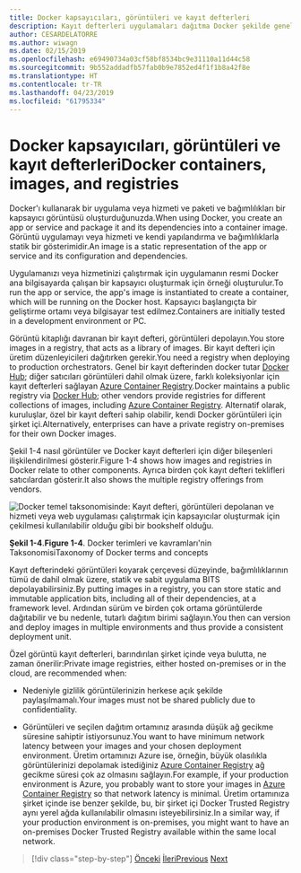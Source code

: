 ```yaml
---
title: Docker kapsayıcıları, görüntüleri ve kayıt defterleri
description: Kayıt defterleri uygulamaları dağıtma Docker şekilde genel play önemli bir rol öğrenin.
author: CESARDELATORRE
ms.author: wiwagn
ms.date: 02/15/2019
ms.openlocfilehash: e69490734a03cf58bf8534bc9e31110a11d44c58
ms.sourcegitcommit: 9b552addadfb57fab0b9e7852ed4f1f1b8a42f8e
ms.translationtype: HT
ms.contentlocale: tr-TR
ms.lasthandoff: 04/23/2019
ms.locfileid: "61795334"
---
```

# <a name="docker-containers-images-and-registries"></a><span data-ttu-id="867ef-103">Docker kapsayıcıları, görüntüleri ve kayıt defterleri</span><span class="sxs-lookup"><span data-stu-id="867ef-103">Docker containers, images, and registries</span></span>

<span data-ttu-id="867ef-104">Docker'ı kullanarak bir uygulama veya hizmeti ve paketi ve bağımlılıkları bir kapsayıcı görüntüsü oluşturduğunuzda.</span><span class="sxs-lookup"><span data-stu-id="867ef-104">When using Docker, you create an app or service and package it and its dependencies into a container image.</span></span> <span data-ttu-id="867ef-105">Görüntü uygulamayı veya hizmeti ve kendi yapılandırma ve bağımlılıklarla statik bir gösterimidir.</span><span class="sxs-lookup"><span data-stu-id="867ef-105">An image is a static representation of the app or service and its configuration and dependencies.</span></span>

<span data-ttu-id="867ef-106">Uygulamanızı veya hizmetinizi çalıştırmak için uygulamanın resmi Docker ana bilgisayarda çalışan bir kapsayıcı oluşturmak için örneği oluşturulur.</span><span class="sxs-lookup"><span data-stu-id="867ef-106">To run the app or service, the app's image is instantiated to create a container, which will be running on the Docker host.</span></span> <span data-ttu-id="867ef-107">Kapsayıcı başlangıçta bir geliştirme ortamı veya bilgisayar test edilmez.</span><span class="sxs-lookup"><span data-stu-id="867ef-107">Containers are initially tested in a development environment or PC.</span></span>

<span data-ttu-id="867ef-108">Görüntü kitaplığı davranan bir kayıt defteri, görüntüleri depolayın.</span><span class="sxs-lookup"><span data-stu-id="867ef-108">You store images in a registry, that acts as a library of images.</span></span> <span data-ttu-id="867ef-109">Bir kayıt defteri için üretim düzenleyicileri dağıtırken gerekir.</span><span class="sxs-lookup"><span data-stu-id="867ef-109">You need a registry when deploying to production orchestrators.</span></span> <span data-ttu-id="867ef-110">Genel bir kayıt defterinden docker tutar [Docker Hub](https://hub.docker.com/); diğer satıcıları görüntüleri dahil olmak üzere, farklı koleksiyonlar için kayıt defterleri sağlayan [Azure Container Registry](https://azure.microsoft.com/services/container-registry/).</span><span class="sxs-lookup"><span data-stu-id="867ef-110">Docker maintains a public registry via [Docker Hub](https://hub.docker.com/); other vendors provide registries for different collections of images, including [Azure Container Registry](https://azure.microsoft.com/services/container-registry/).</span></span> <span data-ttu-id="867ef-111">Alternatif olarak, kuruluşlar, özel bir kayıt defteri sahip olabilir, kendi Docker görüntüleri için şirket içi.</span><span class="sxs-lookup"><span data-stu-id="867ef-111">Alternatively, enterprises can have a private registry on-premises for their own Docker images.</span></span>

<span data-ttu-id="867ef-112">Şekil 1-4 nasıl görüntüler ve Docker kayıt defterleri için diğer bileşenleri ilişkilendirilmesi gösterir.</span><span class="sxs-lookup"><span data-stu-id="867ef-112">Figure 1-4 shows how images and registries in Docker relate to other components.</span></span> <span data-ttu-id="867ef-113">Ayrıca birden çok kayıt defteri teklifleri satıcılardan gösterir.</span><span class="sxs-lookup"><span data-stu-id="867ef-113">It also shows the multiple registry offerings from vendors.</span></span>

![Docker temel taksonomisinde: Kayıt defteri, görüntüleri depolanan ve hizmeti veya web uygulaması çalıştırmak için kapsayıcılar oluşturmak için çekilmesi kullanılabilir olduğu gibi bir bookshelf olduğu.](./media/image4.png)

<span data-ttu-id="867ef-118">**Şekil 1-4**.</span><span class="sxs-lookup"><span data-stu-id="867ef-118">**Figure 1-4**.</span></span> <span data-ttu-id="867ef-119">Docker terimleri ve kavramları'nin Taksonomisi</span><span class="sxs-lookup"><span data-stu-id="867ef-119">Taxonomy of Docker terms and concepts</span></span>

<span data-ttu-id="867ef-120">Kayıt defterindeki görüntüleri koyarak çerçevesi düzeyinde, bağımlılıklarının tümü de dahil olmak üzere, statik ve sabit uygulama BITS depolayabilirsiniz.</span><span class="sxs-lookup"><span data-stu-id="867ef-120">By putting images in a registry, you can store static and immutable application bits, including all of their dependencies, at a framework level.</span></span> <span data-ttu-id="867ef-121">Ardından sürüm ve birden çok ortama görüntülerde dağıtabilir ve bu nedenle, tutarlı dağıtım birimi sağlayın.</span><span class="sxs-lookup"><span data-stu-id="867ef-121">You then can version and deploy images in multiple environments and thus provide a consistent deployment unit.</span></span>

<span data-ttu-id="867ef-122">Özel görüntü kayıt defterleri, barındırılan şirket içinde veya bulutta, ne zaman önerilir:</span><span class="sxs-lookup"><span data-stu-id="867ef-122">Private image registries, either hosted on-premises or in the cloud, are recommended when:</span></span>

- <span data-ttu-id="867ef-123">Nedeniyle gizlilik görüntülerinizin herkese açık şekilde paylaşılmamalı.</span><span class="sxs-lookup"><span data-stu-id="867ef-123">Your images must not be shared publicly due to confidentiality.</span></span>

- <span data-ttu-id="867ef-124">Görüntüleri ve seçilen dağıtım ortamınız arasında düşük ağ gecikme süresine sahiptir istiyorsunuz.</span><span class="sxs-lookup"><span data-stu-id="867ef-124">You want to have minimum network latency between your images and your chosen deployment environment.</span></span> <span data-ttu-id="867ef-125">Üretim ortamınızı Azure ise, örneğin, büyük olasılıkla görüntülerinizi depolamak istediğiniz [Azure Container Registry](https://azure.microsoft.com/services/container-registry/) ağ gecikme süresi çok az olmasını sağlayın.</span><span class="sxs-lookup"><span data-stu-id="867ef-125">For example, if your production environment is Azure, you probably want to store your images in [Azure Container Registry](https://azure.microsoft.com/services/container-registry/) so that network latency is minimal.</span></span> <span data-ttu-id="867ef-126">Üretim ortamınıza şirket içinde ise benzer şekilde, bu, bir şirket içi Docker Trusted Registry aynı yerel ağda kullanılabilir olmasını isteyebilirsiniz.</span><span class="sxs-lookup"><span data-stu-id="867ef-126">In a similar way, if your production environment is on-premises, you might want to have an on-premises Docker Trusted Registry available within the same local network.</span></span>

>[!div class="step-by-step"]
><span data-ttu-id="867ef-127">[Önceki](docker-terminology.md)
>[İleri](road-to-modern-applications-based-on-containers.md)</span><span class="sxs-lookup"><span data-stu-id="867ef-127">[Previous](docker-terminology.md)
[Next](road-to-modern-applications-based-on-containers.md)</span></span>
